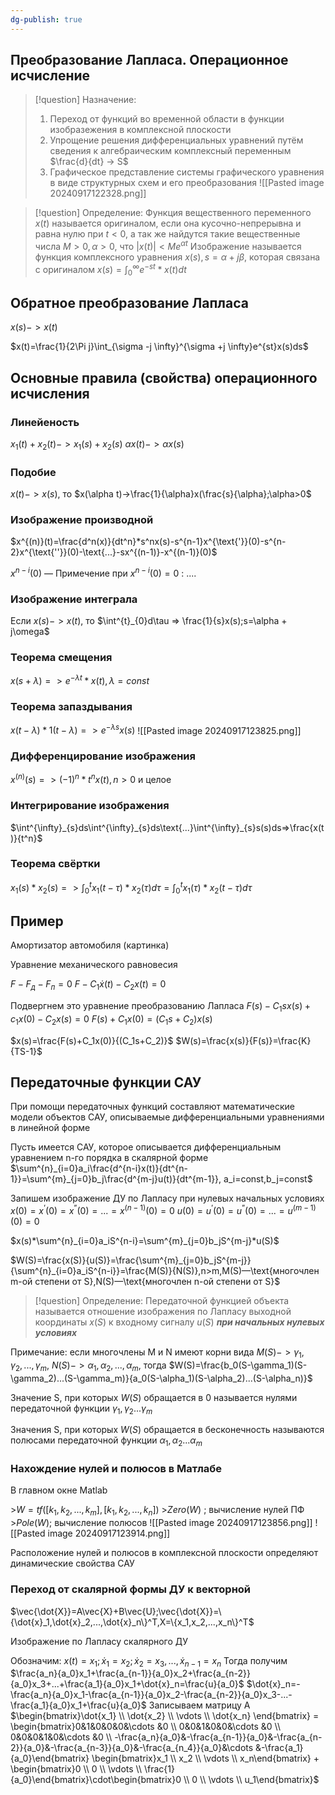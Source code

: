 ```yaml
---
dg-publish: true
---
```


<h2>Преобразование Лапласа. Операционное исчисление</h2>

>[!question] Назначение:
>1) Переход от функций во временной области в функции изобразежения в комплексной плоскости
>2) Упрощение решения дифференциальных уравнений путём сведения к алгебраическим комплексный переменным  $\frac{d}{dt} -> S$
>3) Графическое представление системы графического уравнения в виде структурных схем и его преобразования
>![[Pasted image 20240917122328.png]]
>

>[!question] Определение: 
> Функция вещественного переменного $x(t)$ называется оригиналом, если она кусочно-непрерывна и равна нулю при $t < 0$, а так же найдутся такие вещественные числа $M>0, \alpha>0$, что $|x(t)|<Me^{\alpha t}$
> Изображение называется функция комплексного уравнения $x(s), s=\alpha + j\beta$, которая связана с оригиналом $x(s)=\int^{\infty}_{0}e^{-st}*x(t)dt$

## Обратное преобразование Лапласа
$x(s)->x(t)$

$x(t)=\frac{1}{2\Pi j}\int_{\sigma -j \infty}^{\sigma +j \infty}e^{st}x(s)ds$

## Основные правила (свойства) операционного исчисления
### Линейеность
$x_1(t)+x_2(t)->x_1(s) + x_2(s)$
$\alpha x(t) -> \alpha x(s)$
### Подобие
$x(t)->x(s)$, то $x(\alpha t)->\frac{1}{\alpha}x(\frac{s}{\alpha};\alpha>0$

### Изображение производной
$x^{(n)}(t)=\frac{d^n(x)}{dt^n}*s^nx(s)-s^{n-1}x^{\text{'}}(0)-s^{n-2}x^{\text{''}}(0)-\text{...}-sx^{(n-1)}-x^{(n-1)}(0)$

$x^{n-i}(0)$ —
Примечение при $x^{n-i}(0)=0$ :
....

### Изображение интеграла
Если $x(s)->x(t)$, то $\int^{t}_{0}d\tau => \frac{1}{s}x(s);s=\alpha + j\omega$

### Теорема смещения
$x(s+\lambda) => e^{-\lambda t}*x(t), \lambda = const$

### Теорема запаздывания
$x(t-\lambda)*1(t-\lambda)=>e^{-\lambda s}x(s)$
![[Pasted image 20240917123825.png]]

### Дифференцирование изображения
$x^{(n)}(s)=>(-1)^n*t^nx(t),n>0\text{ и целое}$

### Интегрирование изображения
$\int^{\infty}_{s}ds\int^{\infty}_{s}ds\text{...}\int^{\infty}_{s}s(s)ds=>\frac{x(t)}{t^n}$

### Теорема свёртки
$x_1(s)*x_2(s)=>\int_{0}^{t}x_1(t-\tau)*x_2(\tau)d\tau = \int_0^tx_1(\tau)*x_2(t-\tau)d\tau$

## Пример
Амортизатор автомобиля
(картинка)

Уравнение механического равновесия

$F-F_д-F_п=0$
$F-C_1\dot{x}(t)-C_2x(t)=0$

Подвергнем это уравнение преобразованию Лапласа
$F(s)-C_1sx(s)+c_1x(0)-C_2x(s)=0$
$F(s)+C_1x(0)=(C_1s+C_2)x(s)$

$x(s)=\frac{F(s)+C_1x(0)}{(C_1s+C_2)}$
$W(s)=\frac{x(s)}{F(s)}=\frac{K}{TS-1}$

## Передаточные функции САУ
При помощи передаточных функций составляют математические модели объектов САУ, описываемые дифференциальными уравнениями в линейной форме

Пусть имеется САУ, которое описывается дифференциальным уравнением n-го порядка в скалярной форме $\sum^{n}_{i=0}a_i\frac{d^{n-i}x(t)}{dt^{n-1}}=\sum^{m}_{j=0}b_j\frac{d^{m-j}u(t)}{dt^{m-1}}, a_i=const,b_j=const$

Запишем изображение ДУ по Лапласу при нулевых начальных условиях
$x(0)=x^{\text{'}}(0)=x^{\text{''}}(0)=...=x^{(n-1)}(0)=0$
$u(0)=u^{\text{'}}(0)=u^{\text{''}}(0)=...=u^{(m-1)}(0)=0$

$x(s)*\sum^{n}_{i=0}a_iS^{n-i}=\sum^{m}_{j=0}b_jS^{m-j}*u(S)$

$W(S)=\frac{x(S)}{u(S)}=\frac{\sum^{m}_{j=0}b_jS^{m-j}}{\sum^{n}_{i=0}a_iS^{n-i}}=\frac{M(S)}{N(S)},n>m,M(S)—\text{многочлен m-ой степени от S},N(S)—\text{многочлен n-ой степени от S}$
>[!question] Определение:
>Передаточной функцией объекта называется отношение изображения по Лапласу выходной координаты $x(S)$ к входному сигналу $u(S)$ ___при начальных нулевых условиях___

Примечание: если многочлены M и N имеют корни вида $M(S)->\gamma_1,\gamma_2,...,\gamma_m$, $N(S)->\alpha_1,\alpha_2,...,\alpha_m$, тогда $W(S)=\frac{b_0(S-\gamma_1)(S-\gamma_2)...(S-\gamma_m)}{a_0(S-\alpha_1)(S-\alpha_2)...(S-\alpha_n)}$

Значение S, при которых $W(S)$ обращается в 0 называется нулями передаточной функции
$\gamma_1,\gamma_2 ...\gamma_m$

Значения S, при которых $W(S)$ обращается в бесконечность называются полюсами передаточной функции
$\alpha_1,\alpha_2 ...\alpha_m$


### Нахождение нулей и полюсов в Матлабе
В главном окне Matlab

\>$W=tf([k_1,k_2,...,k_m],[k_1,k_2,...,k_n])$
\>$Zero(W)$ ; вычисление нулей ПФ
\>$Pole(W)$; вычисление полюсов
![[Pasted image 20240917123856.png]]
![[Pasted image 20240917123914.png]]

Расположение нулей и полюсов в комплексной плоскости определяют динамические свойства САУ

### Переход от скалярной формы ДУ к векторной
$\vec{\dot{X}}=A\vec{X}+B\vec{U};\vec{\dot{X}}=\{\dot{x}_1,\dot{x}_2,...,\dot{x}_n\}^T,X=\{x_1,x_2,...,x_n\}^T$

Изображение по Лапласу скалярного ДУ


Обозначим:
$x(t)=x_1;\dot{x}_1=x_2;\dot{x}_2=x_3,...,\dot{x}_{n-1}=x_n$
Тогда получим
$\frac{a_n}{a_0}x_1+\frac{a_{n-1}}{a_0}x_2+\frac{a_{n-2}}{a_0}x_3+...+\frac{a_1}{a_0}x_1+\dot{x}_n=\frac{u}{a_0}$
$\dot{x}_n=-\frac{a_n}{a_0}x_1-\frac{a_{n-1}}{a_0}x_2-\frac{a_{n-2}}{a_0}x_3-...-\frac{a_1}{a_0}x_1+\frac{u}{a_0}$
Записываем матрицу A
$\begin{bmatrix}\dot{x_1} \\ \dot{x_2} \\ \vdots \\ \dot{x_n} \end{bmatrix} = \begin{bmatrix}0&1&0&0&0&\cdots &0 \\ 0&0&1&0&0&\cdots &0 \\ 0&0&0&1&0&\cdots &0 \\ -\frac{a_n}{a_0}&-\frac{a_{n-1}}{a_0}&-\frac{a_{n-2}}{a_0}&-\frac{a_{n-3}}{a_0}&-\frac{a_{n_4}}{a_0}&\cdots &-\frac{a_1}{a_0}\end{bmatrix} \begin{bmatrix}x_1 \\ x_2 \\ \vdots \\ x_n\end{bmatrix} + \begin{bmatrix}0 \\ 0 \\ \vdots \\ \frac{1}{a_0}\end{bmatrix}\cdot\begin{bmatrix}0 \\ 0 \\ \vdots \\ u_1\end{bmatrix}$

